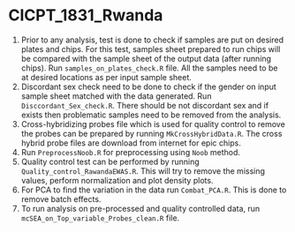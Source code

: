 # CICPT_1831_Rwanda

1. Prior to any analysis, test is done to check if samples are put on desired plates and chips. For this test, samples sheet prepared to run chips will be compared with the sample sheet of the output data (after running chips). 
Run `samples_on_plates_check.R` file. All the samples need to be at desired locations as per input sample sheet.
2. Discordant sex check need to be done to check if the gender on input sample sheet matched with the data generated. Run `Disccordant_Sex_check.R`. There should be not discordant sex and if exists then problematic samples need to be removed from the analysis. 
3. Cross-hybridizing probes file which is used for quality control to remove the probes can be prepared by running `MkCrossHybridData.R`. The cross hybrid probe files are download from internet for epic chips. 
4. Run `PreprocessNoob.R` for preprocessing using `Noob` method.
5. Quality control test can be performed by running `Quality_control_RawandaEWAS.R`. This will try to remove the missing values, perform normalization and plot density plots.
6. For PCA to find the variation in the data run `Combat_PCA.R`. This is done to remove batch effects.
7. To run analysis on pre-processed and quality controlled data, run `mcSEA_on_Top_variable_Probes_clean.R` file. 
